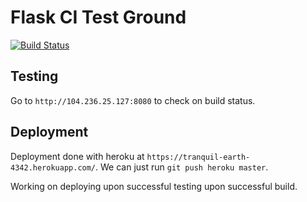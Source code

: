 # Flask CI Test Ground
[![Build Status](http://104.236.25.127:8080/api/badge/github.com/alanhdu/flask_ci_test/status.svg?branch=master)](http://104.236.25.127:8080/github.com/alanhdu/flask_ci_test)

## Testing
Go to `http://104.236.25.127:8080` to check on build status.

## Deployment
Deployment done with heroku at `https://tranquil-earth-4342.herokuapp.com/`. We can just run `git push heroku master`.

Working on deploying upon successful testing upon successful build.
